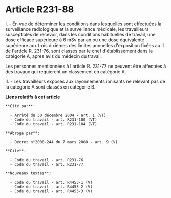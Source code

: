 # Article R231-88

I. - En vue de déterminer les conditions dans lesquelles sont effectuées la surveillance radiologique et la surveillance
médicale, les travailleurs susceptibles de recevoir, dans les conditions habituelles de travail, une dose efficace supérieure
à 6 mSv par an ou une dose équivalente supérieure aux trois dixièmes des limites annuelles d'exposition fixées au II de
l'article R. 231-76, sont classés par le chef d'établissement dans la catégorie A, après avis du médecin du travail.

Les personnes mentionnées à l'article R. 231-77 ne peuvent être affectées à des travaux qui requièrent un classement en
catégorie A.

II. - Les travailleurs exposés aux rayonnements ionisants ne relevant pas de la catégorie A sont classés en catégorie B.

**Liens relatifs à cet article**

	**Cité par**:

	  - Arrêté du 30 décembre 2004 - art. 1 (VT)
	  - Code du travail - art. R231-100 (VT)
	  - Code du travail - art. R231-104 (VT)

	**Abrogé par**:

	  - Décret n°2008-244 du 7 mars 2008 - art. 9 (V)

	**Cite**:

	  - Code du travail - art. R231-76
	  - Code du travail - art. R231-77

	**Nouveaux textes**:

	  - Code du travail - art. R4453-1 (V)
	  - Code du travail - art. R4453-2 (V)
	  - Code du travail - art. R4453-3 (V)
